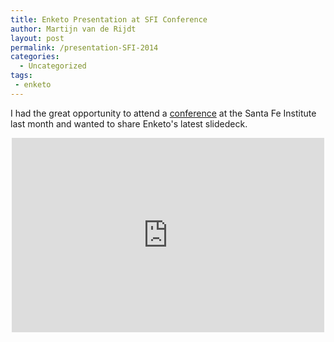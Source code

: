 ```yaml
---
title: Enketo Presentation at SFI Conference
author: Martijn van de Rijdt
layout: post
permalink: /presentation-SFI-2014
categories:
  - Uncategorized
tags:
 - enketo
---
```


I had the great opportunity to attend a [conference](http://www.santafe.edu/gevent/detail/science/1773/) at the Santa Fe Institute last month and wanted to share Enketo's latest slidedeck.

<iframe src="https://docs.google.com/presentation/d/1vd946ORSB15IlPc9E8q6gm_5nx_oq8GfqvlrwYPi840/embed?start=false&loop=false&delayms=3000" frameborder="0" allowfullscreen="true" mozallowfullscreen="true" webkitallowfullscreen="true" style="min-width: 500px; min-height: 311px; margin: 0 auto; display: block;"></iframe>
